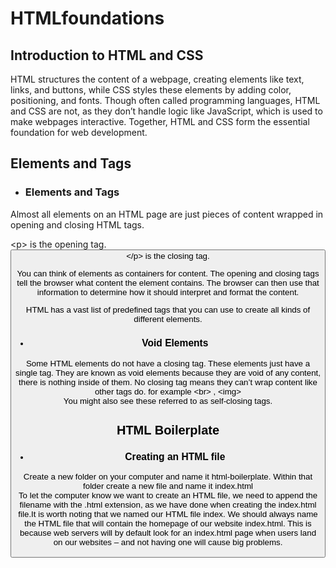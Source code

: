 # HTMLfoundations
<h2>Introduction to HTML and CSS</h2>
<p>HTML structures the content of a webpage, creating elements like text, links, and buttons, while CSS styles these elements by adding color, positioning, and fonts. Though often called programming languages, HTML and CSS are not, as they don’t handle logic like JavaScript, which is used to make webpages interactive. Together, HTML and CSS form the essential foundation for web development.</p>

<h2>Elements and Tags</h2>
<ul><li><h3>Elements and Tags</h3></ul>
<p>Almost all elements on an HTML page are just pieces of content wrapped in opening and closing HTML tags.</p>
<p>&lt;p&gt; is the opening tag.<br>
<button>&lt;/p&gt; is the closing tag.</p>
<p>You can think of elements as containers for content. The opening and closing tags tell the browser what content the element contains. The browser can then use that information to determine how it should interpret and format the content.

HTML has a vast list of predefined tags that you can use to create all kinds of different elements.</p>
<ul><li><h3>Void Elements</h3></li></ul>
<p>Some HTML elements do not have a closing tag. These elements just have a single tag. They are known as void elements because they are void of any content, there is nothing inside of them. No closing tag means they can’t wrap content like other tags do. for example &lt;br&gt; , &lt;img&gt; <br>
You might also see these referred to as self-closing tags.</p>

<h2>HTML Boilerplate</h2>
<ul><li><h3>Creating an HTML file</h3></ul>
<p>Create a new folder on your computer and name it html-boilerplate. Within that folder create a new file and name it index.html<br>To let the computer know we want to create an HTML file, we need to append the filename with the .html extension, as we have done when creating the index.html file.It is worth noting that we named our HTML file index. We should always name the HTML file that will contain the homepage of our website index.html. This is because web servers will by default look for an index.html page when users land on our websites – and not having one will cause big problems.</p>


